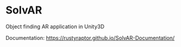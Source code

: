 # SolvAR
Object finding AR application in Unity3D 

Documentation: https://rustyraptor.github.io/SolvAR-Documentation/

